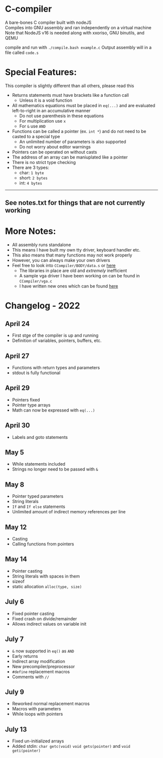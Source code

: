 # C-compiler
A bare-bones C compiler built with nodeJS  
Compiles into GNU assembly and ran independently on a virtual machine  
Note that NodeJS v16 is needed along with xxoriso, GNU binutils, and QEMU  

compile and run with `./compile.bash example.c`
Output assembly will in a file called `code.s`
# Special Features:
This compiler is slightly different than all others, please read this
* Returns statements must have brackets like a function call
  * Unless it is a void function
* All mathematics equations must be placed in `eq(...)` and are evaluated left-to-right in an accumulative manner
  * Do not use parenthesis in these equations
  * For multiplication use `x`
  * For `&` use `AND`
* Functions can be called a pointer (ex. `int *`) and do not need to be casted to a special type
  * An unlimited number of parameters is also supported
  * Do not worry about editor warnings
* Pointers can be operated on without casts
* The address of an array can be maniuplated like a pointer
* There is no strict type checking
* There are 3 types:
  * char: `1 byte`
  * short: `2 bytes`
  * int: `4 bytes`

---
See notes.txt for things that are not currently working
---
# More Notes:
* All assembly runs standalone  
* This means I have built my own tty driver, keyboard handler etc.  
* This also means that many functions may not work properly  
* However, you can always make your own drivers
* Feel free to look into `CCompiler/BODY/data.s` or [here](https://wiki.osdev.org/Main_Page)
  * The libraries in place are old and *extremely* inefficient
  * A sample vga driver I have been working on can be found in `CCompiler/vga.c`
  * I have written new ones which can be found [here](https://github.com/FISHARMNIC/AssemblyOS/tree/main/BODY/libs)

# Changelog - 2022
## April 24
* First stge of the compiler is up and running
* Definition of variables, pointers, buffers, etc.

## April 27
* Functions with return types and parameters
* stdout is fully functional

## April 29
* Pointers fixed
* Pointer type arrays
* Math can now be expressed with `eq(...)`

## April 30
* Labels and goto statements

## May 5
* While statements included
* Strings no longer need to be passed with `&`

## May 8
* Pointer typed parameters
* String literals
* `If` and `If else` statements
* Unlimited amount of indirect memory references per line

## May 12
* Casting
* Calling functions from pointers

## May 14
* Pointer casting
* String literals with spaces in them
* sizeof
* static allocation `alloc(type, size)`

## July 6
* Fixed pointer casting
* Fixed crash on divide/remainder
* Allows indirect values on variable init

## July 7
* `&` now supported in `eq()` as `AND`
* Early returns
* Indirect array modification
* New precompiler/preprocessor
* `#define` replacement macros
* Comments with `//`

## July 9
* Reworked normal replacement macros
* Macros with parameters
* While loops with pointers

## July 13
* Fixed un-initialized arrays
* Added stdin: `char getc(void)` `void gets(pointer)` and `void geti(pointer)`
